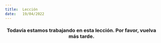 ```yaml
---
title:  Lección
date:   19/04/2022
---
```


### <center>Todavía estamos trabajando en esta lección. Por favor, vuelva más tarde.</center>